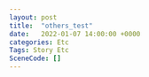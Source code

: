 ```yaml
---
layout: post
title:  "others_test"
date:   2022-01-07 14:00:00 +0000
categories: Etc
Tags: Story Etc
SceneCode: []
---
```


